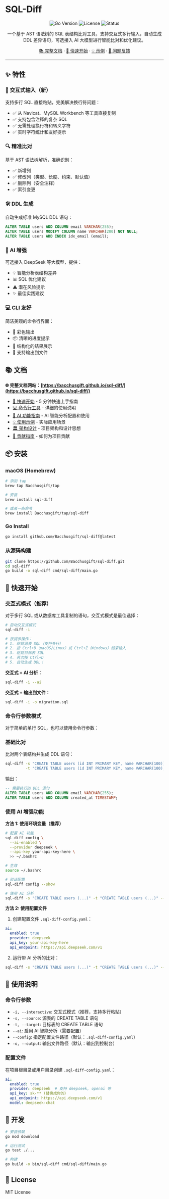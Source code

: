 # SQL-Diff

<p align="center">
  <img src="https://img.shields.io/badge/Go-1.21+-00ADD8?style=for-the-badge&logo=go" alt="Go Version">
  <img src="https://img.shields.io/badge/License-MIT-green?style=for-the-badge" alt="License">
  <img src="https://img.shields.io/badge/Status-Active-success?style=for-the-badge" alt="Status">
</p>

<p align="center">
  一个基于 AST 语法树的 SQL 表结构比对工具，支持交互式多行输入，自动生成 DDL 差异语句，可选接入 AI 大模型进行智能比对和优化建议。
</p>

<p align="center">
  <a href="https://bacchusgift.github.io/sql-diff/">📚 完整文档</a> ·
  <a href="https://bacchusgift.github.io/sql-diff/guide/getting-started">🚀 快速开始</a> ·
  <a href="https://bacchusgift.github.io/sql-diff/examples/basic">💡 示例</a> ·
  <a href="https://github.com/Bacchusgift/sql-diff/issues">💬 问题反馈</a>
</p>

---

## ✨ 特性

### 🎯 交互式输入（新）
支持多行 SQL 直接粘贴，完美解决换行符问题：
- ✅ 从 Navicat、MySQL Workbench 等工具直接复制
- ✅ 支持包含注释的复杂 SQL
- ✅ 无需处理换行符和转义字符
- ✅ 实时字符统计和友好提示

### 🔍 精准比对
基于 AST 语法树解析，准确识别：
- ✅ 新增列
- ✅ 修改列（类型、长度、约束、默认值）
- ✅ 删除列（安全注释）
- ✅ 索引变更

### 🛠️ DDL 生成
自动生成标准 MySQL DDL 语句：
```sql
ALTER TABLE users ADD COLUMN email VARCHAR(255);
ALTER TABLE users MODIFY COLUMN name VARCHAR(200) NOT NULL;
ALTER TABLE users ADD INDEX idx_email (email);
```

### 🤖 AI 增强
可选接入 DeepSeek 等大模型，提供：
- 💡 智能分析表结构差异
- 📊 SQL 优化建议
- ⚠️ 潜在风险提示
- ✨ 最佳实践建议

### 💻 CLI 友好
简洁美观的命令行界面：
- 🎨 彩色输出
- 📦 清晰的进度提示
- 📝 结构化的结果展示
- 💾 支持输出到文件

## 📚 文档

**🌐 完整文档网站：[https://bacchusgift.github.io/sql-diff/](https://bacchusgift.github.io/sql-diff/)**

- [🚀 快速开始](https://bacchusgift.github.io/sql-diff/guide/getting-started) - 5 分钟快速上手指南
- [💻 命令行工具](https://bacchusgift.github.io/sql-diff/guide/cli) - 详细的使用说明
- [🤖 AI 功能指南](https://bacchusgift.github.io/sql-diff/ai/guide) - AI 智能分析配置和使用
- [💡 使用示例](https://bacchusgift.github.io/sql-diff/examples/basic) - 实际应用场景
- [🏛️ 架构设计](https://bacchusgift.github.io/sql-diff/architecture) - 项目架构和设计思想
- [🤝 贡献指南](https://bacchusgift.github.io/sql-diff/CONTRIBUTING) - 如何为项目贡献

## 📦 安装

### macOS (Homebrew)

```bash
# 添加 tap
brew tap Bacchusgift/tap

# 安装
brew install sql-diff

# 或者一条命令
brew install Bacchusgift/tap/sql-diff
```

### Go Install

```bash
go install github.com/Bacchusgift/sql-diff@latest
```

### 从源码构建

```bash
git clone https://github.com/Bacchusgift/sql-diff.git
cd sql-diff
go build -o sql-diff cmd/sql-diff/main.go
```

## 🚀 快速开始

### 交互式模式（推荐）

对于多行 SQL 或从数据库工具复制的语句，交互式模式是最佳选择：

```bash
# 启动交互式模式
sql-diff -i

# 按提示操作：
# 1. 粘贴源表 SQL（支持多行）
# 2. 按 Ctrl+D（macOS/Linux）或 Ctrl+Z（Windows）结束输入
# 3. 粘贴目标表 SQL
# 4. 再次按 Ctrl+D
# 5. 自动生成 DDL！
```

**交互式 + AI 分析：**
```bash
sql-diff -i --ai
```

**交互式 + 输出到文件：**
```bash
sql-diff -i -o migration.sql
```

### 命令行参数模式

对于简单的单行 SQL，也可以使用命令行参数：

### 基础比对

比对两个表结构并生成 DDL 语句：

```bash
sql-diff -s "CREATE TABLE users (id INT PRIMARY KEY, name VARCHAR(100))" \
         -t "CREATE TABLE users (id INT PRIMARY KEY, name VARCHAR(100), email VARCHAR(255), created_at TIMESTAMP)"
```

输出：

```sql
-- 需要执行的 DDL 语句
ALTER TABLE users ADD COLUMN email VARCHAR(255);
ALTER TABLE users ADD COLUMN created_at TIMESTAMP;
```

### 使用 AI 增强功能

**方法 1: 使用环境变量（推荐）**

```bash
# 配置 AI 功能
sql-diff config \
  --ai-enabled \
  --provider deepseek \
  --api-key your-api-key-here \
  >> ~/.bashrc

# 生效
source ~/.bashrc

# 验证配置
sql-diff config --show

# 使用 AI 分析
sql-diff -s "CREATE TABLE users (...)" -t "CREATE TABLE users (...)" --ai
```

**方法 2: 使用配置文件**

1. 创建配置文件 `.sql-diff-config.yaml`：

```yaml
ai:
  enabled: true
  provider: deepseek
  api_key: your-api-key-here
  api_endpoint: https://api.deepseek.com/v1
```

2. 运行带 AI 分析的比对：

```bash
sql-diff -s "CREATE TABLE users (...)" -t "CREATE TABLE users (...)" --ai
```

## 📖 使用说明

### 命令行参数

- `-i, --interactive`: 交互式模式（推荐，支持多行粘贴）
- `-s, --source`: 源表的 CREATE TABLE 语句
- `-t, --target`: 目标表的 CREATE TABLE 语句
- `--ai`: 启用 AI 智能分析（需要配置）
- `--config`: 指定配置文件路径（默认：`.sql-diff-config.yaml`）
- `-o, --output`: 输出文件路径（默认：输出到控制台）

### 配置文件

在项目根目录或用户目录创建 `.sql-diff-config.yaml`：

```yaml
ai:
  enabled: true
  provider: deepseek  # 支持 deepseek, openai 等
  api_key: sk-** (替换成你的）
  api_endpoint: https://api.deepseek.com/v1
  model: deepseek-chat
```

## 🔧 开发

```bash
# 安装依赖
go mod download

# 运行测试
go test ./...

# 构建
go build -o bin/sql-diff cmd/sql-diff/main.go
```

## 📝 License

MIT License
